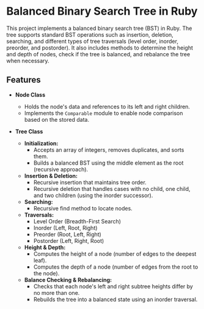 # Balanced Binary Search Tree in Ruby

This project implements a balanced binary search tree (BST) in Ruby. The tree supports standard BST operations such as insertion, deletion, searching, and different types of tree traversals (level order, inorder, preorder, and postorder). It also includes methods to determine the height and depth of nodes, check if the tree is balanced, and rebalance the tree when necessary.

## Features

- **Node Class**
  - Holds the node's data and references to its left and right children.
  - Implements the `Comparable` module to enable node comparison based on the stored data.

- **Tree Class**
  - **Initialization:** 
    - Accepts an array of integers, removes duplicates, and sorts them.
    - Builds a balanced BST using the middle element as the root (recursive approach).
  - **Insertion & Deletion:** 
    - Recursive insertion that maintains tree order.
    - Recursive deletion that handles cases with no child, one child, and two children (using the inorder successor).
  - **Searching:** 
    - Recursive find method to locate nodes.
  - **Traversals:** 
    - Level Order (Breadth-First Search)
    - Inorder (Left, Root, Right)
    - Preorder (Root, Left, Right)
    - Postorder (Left, Right, Root)
  - **Height & Depth:** 
    - Computes the height of a node (number of edges to the deepest leaf).
    - Computes the depth of a node (number of edges from the root to the node).
  - **Balance Checking & Rebalancing:**
    - Checks that each node's left and right subtree heights differ by no more than one.
    - Rebuilds the tree into a balanced state using an inorder traversal.
